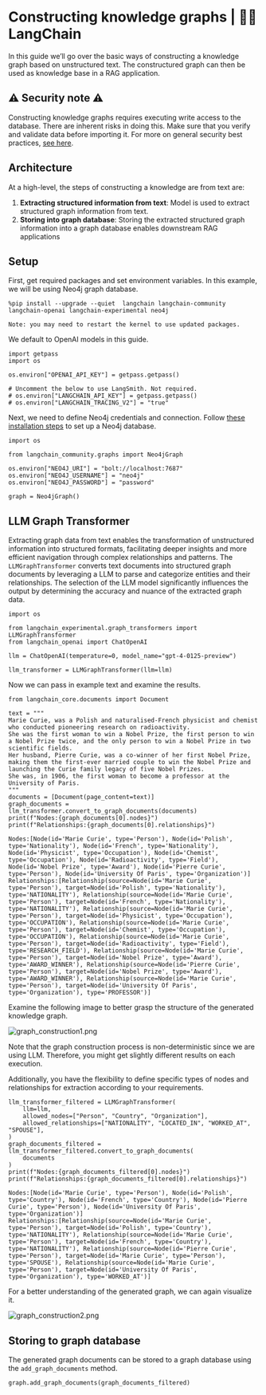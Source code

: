 # Constructing knowledge graphs | 🦜️🔗 LangChain
In this guide we’ll go over the basic ways of constructing a knowledge graph based on unstructured text. The constructured graph can then be used as knowledge base in a RAG application.

⚠️ Security note ⚠️[​](#security-note "Direct link to ⚠️ Security note ⚠️")
---------------------------------------------------------------------------

Constructing knowledge graphs requires executing write access to the database. There are inherent risks in doing this. Make sure that you verify and validate data before importing it. For more on general security best practices, [see here](https://python.langchain.com/docs/security/).

Architecture[​](#architecture "Direct link to Architecture")
------------------------------------------------------------

At a high-level, the steps of constructing a knowledge are from text are:

1.  **Extracting structured information from text**: Model is used to extract structured graph information from text.
2.  **Storing into graph database**: Storing the extracted structured graph information into a graph database enables downstream RAG applications

Setup[​](#setup "Direct link to Setup")
---------------------------------------

First, get required packages and set environment variables. In this example, we will be using Neo4j graph database.

```
%pip install --upgrade --quiet  langchain langchain-community langchain-openai langchain-experimental neo4j

```


```
Note: you may need to restart the kernel to use updated packages.

```


We default to OpenAI models in this guide.

```
import getpass
import os

os.environ["OPENAI_API_KEY"] = getpass.getpass()

# Uncomment the below to use LangSmith. Not required.
# os.environ["LANGCHAIN_API_KEY"] = getpass.getpass()
# os.environ["LANGCHAIN_TRACING_V2"] = "true"

```


Next, we need to define Neo4j credentials and connection. Follow [these installation steps](https://neo4j.com/docs/operations-manual/current/installation/) to set up a Neo4j database.

```
import os

from langchain_community.graphs import Neo4jGraph

os.environ["NEO4J_URI"] = "bolt://localhost:7687"
os.environ["NEO4J_USERNAME"] = "neo4j"
os.environ["NEO4J_PASSWORD"] = "password"

graph = Neo4jGraph()

```


LLM Graph Transformer[​](#llm-graph-transformer "Direct link to LLM Graph Transformer")
---------------------------------------------------------------------------------------

Extracting graph data from text enables the transformation of unstructured information into structured formats, facilitating deeper insights and more efficient navigation through complex relationships and patterns. The `LLMGraphTransformer` converts text documents into structured graph documents by leveraging a LLM to parse and categorize entities and their relationships. The selection of the LLM model significantly influences the output by determining the accuracy and nuance of the extracted graph data.

```
import os

from langchain_experimental.graph_transformers import LLMGraphTransformer
from langchain_openai import ChatOpenAI

llm = ChatOpenAI(temperature=0, model_name="gpt-4-0125-preview")

llm_transformer = LLMGraphTransformer(llm=llm)

```


Now we can pass in example text and examine the results.

```
from langchain_core.documents import Document

text = """
Marie Curie, was a Polish and naturalised-French physicist and chemist who conducted pioneering research on radioactivity.
She was the first woman to win a Nobel Prize, the first person to win a Nobel Prize twice, and the only person to win a Nobel Prize in two scientific fields.
Her husband, Pierre Curie, was a co-winner of her first Nobel Prize, making them the first-ever married couple to win the Nobel Prize and launching the Curie family legacy of five Nobel Prizes.
She was, in 1906, the first woman to become a professor at the University of Paris.
"""
documents = [Document(page_content=text)]
graph_documents = llm_transformer.convert_to_graph_documents(documents)
print(f"Nodes:{graph_documents[0].nodes}")
print(f"Relationships:{graph_documents[0].relationships}")

```


```
Nodes:[Node(id='Marie Curie', type='Person'), Node(id='Polish', type='Nationality'), Node(id='French', type='Nationality'), Node(id='Physicist', type='Occupation'), Node(id='Chemist', type='Occupation'), Node(id='Radioactivity', type='Field'), Node(id='Nobel Prize', type='Award'), Node(id='Pierre Curie', type='Person'), Node(id='University Of Paris', type='Organization')]
Relationships:[Relationship(source=Node(id='Marie Curie', type='Person'), target=Node(id='Polish', type='Nationality'), type='NATIONALITY'), Relationship(source=Node(id='Marie Curie', type='Person'), target=Node(id='French', type='Nationality'), type='NATIONALITY'), Relationship(source=Node(id='Marie Curie', type='Person'), target=Node(id='Physicist', type='Occupation'), type='OCCUPATION'), Relationship(source=Node(id='Marie Curie', type='Person'), target=Node(id='Chemist', type='Occupation'), type='OCCUPATION'), Relationship(source=Node(id='Marie Curie', type='Person'), target=Node(id='Radioactivity', type='Field'), type='RESEARCH_FIELD'), Relationship(source=Node(id='Marie Curie', type='Person'), target=Node(id='Nobel Prize', type='Award'), type='AWARD_WINNER'), Relationship(source=Node(id='Pierre Curie', type='Person'), target=Node(id='Nobel Prize', type='Award'), type='AWARD_WINNER'), Relationship(source=Node(id='Marie Curie', type='Person'), target=Node(id='University Of Paris', type='Organization'), type='PROFESSOR')]

```


Examine the following image to better grasp the structure of the generated knowledge graph.

![graph_construction1.png](https://python.langchain.com/assets/images/graph_construction1-2b4d31978d58696d5a6a52ad92ae088f.png)

Note that the graph construction process is non-deterministic since we are using LLM. Therefore, you might get slightly different results on each execution.

Additionally, you have the flexibility to define specific types of nodes and relationships for extraction according to your requirements.

```
llm_transformer_filtered = LLMGraphTransformer(
    llm=llm,
    allowed_nodes=["Person", "Country", "Organization"],
    allowed_relationships=["NATIONALITY", "LOCATED_IN", "WORKED_AT", "SPOUSE"],
)
graph_documents_filtered = llm_transformer_filtered.convert_to_graph_documents(
    documents
)
print(f"Nodes:{graph_documents_filtered[0].nodes}")
print(f"Relationships:{graph_documents_filtered[0].relationships}")

```


```
Nodes:[Node(id='Marie Curie', type='Person'), Node(id='Polish', type='Country'), Node(id='French', type='Country'), Node(id='Pierre Curie', type='Person'), Node(id='University Of Paris', type='Organization')]
Relationships:[Relationship(source=Node(id='Marie Curie', type='Person'), target=Node(id='Polish', type='Country'), type='NATIONALITY'), Relationship(source=Node(id='Marie Curie', type='Person'), target=Node(id='French', type='Country'), type='NATIONALITY'), Relationship(source=Node(id='Pierre Curie', type='Person'), target=Node(id='Marie Curie', type='Person'), type='SPOUSE'), Relationship(source=Node(id='Marie Curie', type='Person'), target=Node(id='University Of Paris', type='Organization'), type='WORKED_AT')]

```


For a better understanding of the generated graph, we can again visualize it.

![graph_construction2.png](https://python.langchain.com/assets/images/graph_construction2-8b43506ae0fb3a006eaa4ba83fea8af5.png)

Storing to graph database[​](#storing-to-graph-database "Direct link to Storing to graph database")
---------------------------------------------------------------------------------------------------

The generated graph documents can be stored to a graph database using the `add_graph_documents` method.

```
graph.add_graph_documents(graph_documents_filtered)

```
